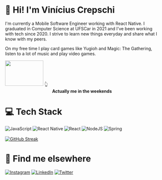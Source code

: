 # 👋 Hi! I'm Vinícius Crepschi
I'm currently a Mobile Software Engineer working with React Native. I graduated in Computer Science at UFSCar in 2021 and I've been working with tech since 2020. I strive to learn new things everyday and share what I know with my peers. 

On my free time I play card games like Yugioh and Magic: The Gathering, listen to a lot of music and play video games.

<img src="https://c.tenor.com/y-26Qmqp42cAAAAC/monday-duel.gif" width="125" height="83" />
👆 <figcaption align = "center"><b>Actually me in the weekends</b></figcaption>

# 💻 Tech Stack
![JavaScript](https://img.shields.io/badge/javascript-%23323330.svg?style=for-the-badge&logo=javascript&logoColor=%23F7DF1E) ![React Native](https://img.shields.io/badge/react_native-%2320232a.svg?style=for-the-badge&logo=react&logoColor=%2361DAFB) ![React](https://img.shields.io/badge/react-%2320232a.svg?style=for-the-badge&logo=react&logoColor=%2361DAFB) ![NodeJS](https://img.shields.io/badge/node.js-6DA55F?style=for-the-badge&logo=node.js&logoColor=white) ![Spring](https://img.shields.io/badge/spring-%236DB33F.svg?style=for-the-badge&logo=spring&logoColor=white)
<br><br>[![GitHub Streak](https://streak-stats.demolab.com/?user=DenverCoder1&theme=dark)](https://git.io/streak-stats)

# 📱 Find me elsewhere
[![Instagram](https://img.shields.io/badge/Instagram-E4405F?style=for-the-badge&logo=instagram&logoColor=white)](https://instagram.com/vicrepschi) 
[![LinkedIn](https://img.shields.io/badge/LinkedIn-0077B5?style=for-the-badge&logo=linkedin&logoColor=white)](https://linkedin.com/in/viniciuscrepschi) 
[![Twitter](https://img.shields.io/badge/Twitter-1DA1F2?style=for-the-badge&logo=twitter&logoColor=white)](https://twitter.com/ViniciusAX4) 
